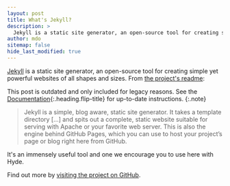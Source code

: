 ```yaml
---
layout: post
title: What's Jekyll?
description: >
  Jekyll is a static site generator, an open-source tool for creating simple yet powerful websites of all shapes and sizes.
author: mdo
sitemap: false
hide_last_modified: true
---
```


[Jekyll](https://jekyllrb.com) is a static site generator, an open-source tool for creating simple yet powerful websites of all shapes and sizes. From [the project's readme](https://github.com/mojombo/jekyll/blob/master/README.markdown):

This post is outdated and only included for legacy reasons.
See the [Documentation][docs]{:.heading.flip-title} for up-to-date instructions.
{:.note}

  > Jekyll is a simple, blog aware, static site generator. It takes a template directory [...] and spits out a complete, static website suitable for serving with Apache or your favorite web server. This is also the engine behind GitHub Pages, which you can use to host your project’s page or blog right here from GitHub.

It's an immensely useful tool and one we encourage you to use here with Hyde.

Find out more by [visiting the project on GitHub](https://github.com/mojombo/jekyll).

[docs]: ../../docs/README.md
